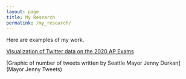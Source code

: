 ```yaml
---
layout: page
title: My Research
permalink: /my_research/
---
```



Here are examples of my work.

[Visualization of Twitter data on the 2020 AP Exams](AP_exam_wordcloud.pdf)

[Graphic of number of tweets written by Seattle Mayor Jenny Durkan](Mayor Jenny Tweets)
